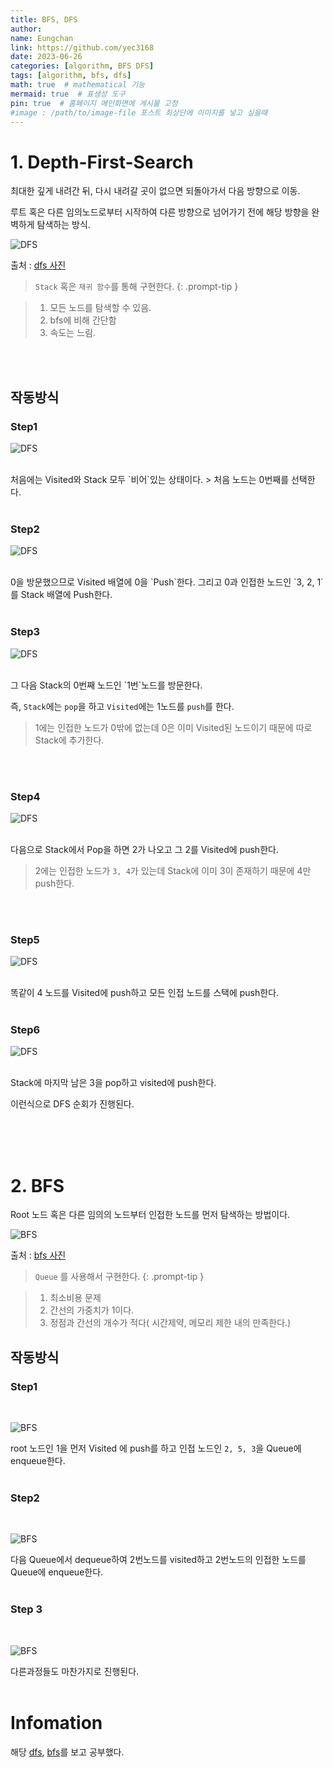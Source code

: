 ```yaml
---
title: BFS, DFS
author:
name: Eungchan
link: https://github.com/yec3168
date: 2023-06-26
categories: [algorithm, BFS DFS]
tags: [algorithm, bfs, dfs]
math: true  # mathematical 기능
mermaid: true  # 표생성 도구
pin: true  # 홈페이지 메인화면에 게시물 고정
#image : /path/to/image-file 포스트 최상단에 이미지를 넣고 싶을때
---
```

  

# 1. Depth-First-Search

최대한 깊게 내려간 뒤, 다시 내려갈 곳이 없으면 되돌아가서 다음 방향으로 이동.

루트 혹은 다른 임의노드로부터 시작하여 다른 방향으로 넘어가기 전에 해당 방향을 완벽하게 탐색하는 방식.

![DFS](/assets/img/algorithm/dfs_bfs/dfs.gif)

출처 : [dfs 사진](https://developer-mac.tistory.com/64) 

>  `Stack` 혹은 `재귀 함수`를 통해 구현한다.
{: .prompt-tip }

 
>  1. 모든 노드를 탐색할 수 있음.
>  2. bfs에 비해 간단함
>  3. 속도는 느림.

<br>
<br>


## 작동방식
### Step1
![DFS](/assets/img/algorithm/dfs_bfs/dfs_1.png)

<br>
처음에는 Visited와  Stack 모두 `비어`있는 상태이다.
> 처음 노드는 0번째를 선택한다.
<br>
<br>

### Step2
![DFS](/assets/img/algorithm/dfs_bfs/dfs_2.png)

<br>
0을 방문했으므로 Visited 배열에 0을 `Push`한다.
그리고 0과 인접한 노드인 `3, 2, 1`를 Stack 배열에 Push한다.
<br>
<br>

### Step3
![DFS](/assets/img/algorithm/dfs_bfs/dfs_3.png)

<br>
그 다음 Stack의 0번째 노드인 `1번`노드를 방문한다.

즉, `Stack`에는 `pop`을 하고 `Visited`에는 1노드를 `push`를 한다.

> 1에는 인접한 노드가 0밖에 없는데 0은 이미 Visited된 노드이기 때문에 따로 Stack에 추가한다.
<br>
<br>

### Step4
![DFS](/assets/img/algorithm/dfs_bfs/dfs_4.png)

<br>
다음으로 Stack에서 Pop을 하면 2가 나오고 그 2를 Visited에 push한다.

> 2에는 인접한 노드가 `3, 4`가 있는데 Stack에 이미 3이 존재하기 때문에 4만 push한다.

<br>
<br>


### Step5
![DFS](/assets/img/algorithm/dfs_bfs/dfs_5.png)

<br>
똑같이 4 노드를 Visited에 push하고 모든 인접 노드를 스택에 push한다.
<br>
<br>


### Step6
![DFS](/assets/img/algorithm/dfs_bfs/dfs_6.png)

<br>
Stack에 마지막 남은 3을 pop하고 visited에 push한다.


이런식으로 DFS 순회가 진행된다.
<br>
<br>



<br>
<br>

# 2. BFS

Root 노드 혹은 다른 임의의 노드부터 인접한 노드를 먼저 탐색하는 방법이다.  

![BFS](/assets/img/algorithm/dfs_bfs/bfs.gif)

출처 : [bfs 사진](https://developer-mac.tistory.com/64)

>  `Queue` 를 사용해서 구현한다.
{: .prompt-tip }

>  1. 최소비용 문제
>  2. 간선의 가중치가 1이다.
>  3. 정점과 간선의 개수가 적다( 시간제약, 메모리 제한 내의 만족한다.) 
  



## 작동방식
### Step1

<br>

![BFS](/assets/img/algorithm/dfs_bfs/bfs_1.png)

root 노드인 1을 먼저 Visited 에 push를 하고 인접 노드인 `2, 5, 3`을 Queue에 enqueue한다.
<br>
<br>

### Step2

<br>

![BFS](/assets/img/algorithm/dfs_bfs/bfs_2.png)

다음 Queue에서 dequeue하여 2번노드를 visited하고 2번노드의 인접한 노드를 Queue에 enqueue한다.
<br>
<br>


### Step 3

<br>

![BFS](/assets/img/algorithm/dfs_bfs/bfs_3.png)

다른과정들도 마찬가지로 진행된다.
<br>
<br>

# Infomation
해당 [dfs](https://www.geeksforgeeks.org/depth-first-search-or-dfs-for-a-graph/), [bfs](https://www.codesdope.com/course/algorithms-bfs/)를 보고 공부했다.